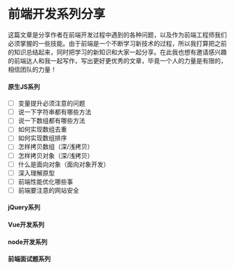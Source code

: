 # 前端开发系列分享
这篇文章是分享作者在前端开发过程中遇到的各种问题，以及作为前端工程师我们必须掌握的一些技能。由于前端是一个不断学习新技术的过程，所以我打算把之前的知识总结起来，同时把学习的新知识和大家一起分享。在此我也想有邀请感兴趣的前端达人和我一起写作，写出更好更优秀的文章，毕竟一个人的力量是有限的，相信团队的力量！

#### 原生JS系列
* [ ] 变量提升必须注意的问题
* [ ] 说一下字符串都有哪些方法
* [ ] 说一下数组都有哪些方法
* [ ] 如何实现数组去重
* [ ] 如何实现数组排序
* [ ] 怎样拷贝数组（深/浅拷贝）
* [ ] 怎样拷贝对象（深/浅拷贝）
* [ ] 什么是面向对象（面向对象开发）
* [ ] 深入理解原型
* [ ] 前端性能优化哪些事
* [ ] 前端要注意的网站安全

#### jQuery系列
#### Vue开发系列
#### node开发系列
#### 前端面试题系列

